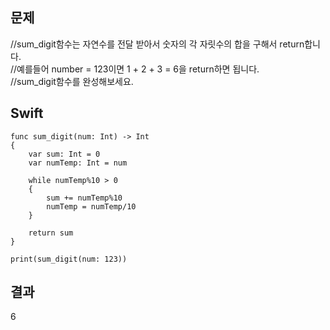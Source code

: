 ## 문제
//sum_digit함수는 자연수를 전달 받아서 숫자의 각 자릿수의 합을 구해서 return합니다.    
//예를들어 number = 123이면 1 + 2 + 3 = 6을 return하면 됩니다.   
//sum_digit함수를 완성해보세요.    

## Swift
```
func sum_digit(num: Int) -> Int
{
    var sum: Int = 0
    var numTemp: Int = num
    
    while numTemp%10 > 0
    {
        sum += numTemp%10
        numTemp = numTemp/10
    }
    
    return sum
}

print(sum_digit(num: 123))
```

## 결과
6
